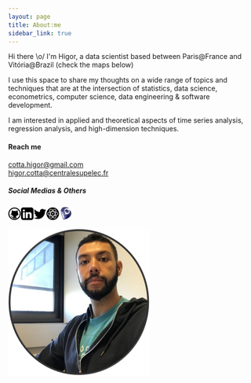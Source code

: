 ```yaml
---
layout: page
title: About:me
sidebar_link: true
---
```



Hi there \o/ I'm Higor, a data scientist based between Paris@France and Vitória@Brazil (check the maps below)

I use this space to share my thoughts on a wide range of topics and techniques that are at the intersection of statistics, data science, econometrics, computer science, data engineering & software development.

I am interested in applied and theoretical aspects of time series analysis, regression analysis, and high-dimension techniques.

#### Reach me
cotta.higor@gmail.com<br>
higor.cotta@centralesupelec.fr

##### Social Medias & Others
<a href="https://github.com/{{ site.github_username }}"><img src="fotos/github.png"></a><a href="https://linkedin.com/in/{{ site.linkedin }}"><img src="fotos/linkedin.png"></a><a href="https://twitter.com/{{ site.twitter }}"><img src="fotos/twitter.png"></a><a href="https://scholar.google.fr/citations?user=aBOtZjIAAAAJ"><img src="fotos/gs.png"></a><a href="http://lattes.cnpq.br/2488791027245465"><img width="28" height="28" src="fotos/lattes.jpeg">
</a>

![Meee!](fotos/hc.png)